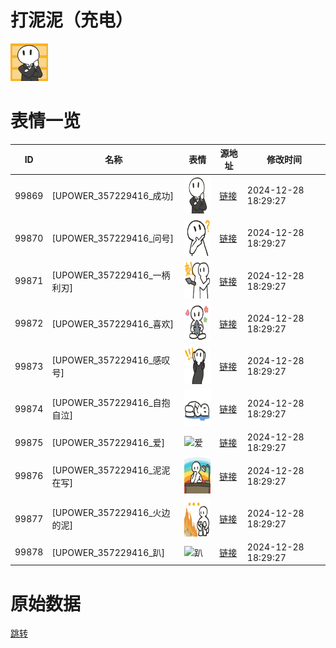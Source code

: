 # 打泥泥（充电）

<img src="./cover.png" height="60" alt="cover" />

# 表情一览

|ID|名称|表情|源地址|修改时间|
|----|----|----|----|----|
|99869|[UPOWER_357229416_成功]|<img src="./pic/099869_%5BUPOWER_357229416_成功%5D.png" height="60" alt="成功"/>|[链接](http://i0.hdslb.com/bfs/garb/5939421e976eef15cfa8cf1c14aea06d384e28d7.png)|2024-12-28 18:29:27|
|99870|[UPOWER_357229416_问号]|<img src="./pic/099870_%5BUPOWER_357229416_问号%5D.png" height="60" alt="问号"/>|[链接](http://i0.hdslb.com/bfs/garb/76eb5865ce39f6d6f11175c6e936c86e7932de13.png)|2024-12-28 18:29:27|
|99871|[UPOWER_357229416_一柄利刃]|<img src="./pic/099871_%5BUPOWER_357229416_一柄利刃%5D.png" height="60" alt="一柄利刃"/>|[链接](http://i0.hdslb.com/bfs/garb/dd6eeadc388f8d775f56e6b3964add7a434ade6e.png)|2024-12-28 18:29:27|
|99872|[UPOWER_357229416_喜欢]|<img src="./pic/099872_%5BUPOWER_357229416_喜欢%5D.png" height="60" alt="喜欢"/>|[链接](http://i0.hdslb.com/bfs/garb/32b7e632cc730e92b116e30b9ad9c3f5f54c84a3.png)|2024-12-28 18:29:27|
|99873|[UPOWER_357229416_感叹号]|<img src="./pic/099873_%5BUPOWER_357229416_感叹号%5D.png" height="60" alt="感叹号"/>|[链接](http://i0.hdslb.com/bfs/garb/89829786f396ff2662fb5fd238c8d203c7f9b440.png)|2024-12-28 18:29:27|
|99874|[UPOWER_357229416_自抱自泣]|<img src="./pic/099874_%5BUPOWER_357229416_自抱自泣%5D.png" height="60" alt="自抱自泣"/>|[链接](http://i0.hdslb.com/bfs/garb/cc861fede16129277260c8549f47d9d9c22482c3.png)|2024-12-28 18:29:27|
|99875|[UPOWER_357229416_爱]|<img src="./pic/099875_%5BUPOWER_357229416_爱%5D.png" height="60" alt="爱"/>|[链接](http://i0.hdslb.com/bfs/garb/fba1403c8b6752e3245d5e3de940fb32893a7053.png)|2024-12-28 18:29:27|
|99876|[UPOWER_357229416_泥泥在写]|<img src="./pic/099876_%5BUPOWER_357229416_泥泥在写%5D.png" height="60" alt="泥泥在写"/>|[链接](http://i0.hdslb.com/bfs/garb/36832becd85e0dd13a7b3e2283f1dba09676f91f.png)|2024-12-28 18:29:27|
|99877|[UPOWER_357229416_火边的泥]|<img src="./pic/099877_%5BUPOWER_357229416_火边的泥%5D.png" height="60" alt="火边的泥"/>|[链接](http://i0.hdslb.com/bfs/garb/284b6ad40501316f07bb4b391d2e8d331d743a28.png)|2024-12-28 18:29:27|
|99878|[UPOWER_357229416_趴]|<img src="./pic/099878_%5BUPOWER_357229416_趴%5D.png" height="60" alt="趴"/>|[链接](http://i0.hdslb.com/bfs/garb/cf96ac23787b97563fd7bc4f7bcc878f856d6ad8.png)|2024-12-28 18:29:27|

# 原始数据

[跳转](./raw.json)

